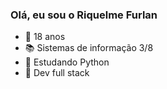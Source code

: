 ### Olá, eu sou o Riquelme Furlan

- 📅 18 anos
- 📚 Sistemas de informação 3/8
- 🔭 Estudando Python
- 🏹 Dev full stack
